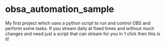 # obsa_automation_sample
My  first project which uses a python script to run and control OBS and perform some tasks. If you stream daily at fixed times and without much changes and need just a  script that can stream for you in 1 click then this  is it!
